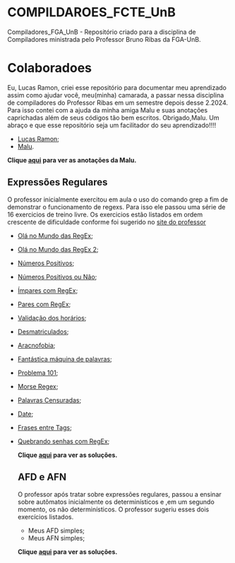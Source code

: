 # COMPILDAROES_FCTE_UnB
Compiladores_FGA_UnB - Repositório criado para a disciplina de Compiladores ministrada pelo Professor Bruno Ribas da FGA-UnB.

# Colaboradoes

Eu, Lucas Ramon, criei esse repositório para documentar meu aprendizado assim como ajudar você, meu(minha) camarada, a passar nessa disciplina de compiladores do Professor Ribas em um semestre depois desse 2.2024. Para isso contei com a ajuda da minha amiga Malu e suas anotações caprichadas além de seus códigos tão bem escritos. Obrigado,Malu.
Um abraço e que esse repositório seja um facilitador do seu aprendizado!!!!

- [Lucas Ramon](https://github.com/lramon2001);
- [Malu](https://github.com/marialuisa214).

 <b>Clique [aqui]() para ver as anotações da Malu.</b>


  ## Expressões Regulares

  O professor inicialmente exercitou em aula o uso do comando grep a fim de demonstrar o funcionamento de regexs. Para isso ele passou uma série de 16 exercicios de treino livre. Os exercicios estão listados em ordem crescente de dificuldade conforme foi sugerido no [site do professor](https://www.brunoribas.com.br/compiladores/2024-2/)

- [Olá no Mundo das RegEx](https://moj.naquadah.com.br/cgi-bin/questao.sh/compiladores-problems%23ola-no-mundo-das-regex);
- [Olá no Mundo das RegEx 2](https://moj.naquadah.com.br/cgi-bin/questao.sh/compiladores-problems%23ola-no-mundo-das-regex2);
- [Números Positivos](https://moj.naquadah.com.br/cgi-bin/questao.sh/compiladores-problems%23somente-numeros-positivos-regex);
- [Números Positivos ou Não](https://moj.naquadah.com.br/cgi-bin/questao.sh/compiladores-problems%23somente-numeros-regex);
- [Ímpares com RegEx](https://moj.naquadah.com.br/cgi-bin/questao.sh/compiladores-problems%23impares-com-regex);
- [Pares com RegEx](https://moj.naquadah.com.br/cgi-bin/questao.sh/compiladores-problems%23pares-com-regex);
- [Validação dos horários](https://moj.naquadah.com.br/cgi-bin/questao.sh/compiladores-problems%23validacao-horario-regex);
- [Desmatriculados](https://moj.naquadah.com.br/cgi-bin/questao.sh/compiladores-problems%23desmatriculados);
- [Aracnofobia](https://moj.naquadah.com.br/cgi-bin/questao.sh/compiladores-problems%23aracnofobia);
- [Fantástica máquina de palavras](https://moj.naquadah.com.br/cgi-bin/questao.sh/compiladores-problems%23fantastica-maquina-palavra);
- [Problema 101](https://moj.naquadah.com.br/cgi-bin/questao.sh/compiladores-problems%23erro-101);
- [Morse Regex](https://moj.naquadah.com.br/cgi-bin/questao.sh/compiladores-problems%23morse-regex);
- [Palavras Censuradas](https://moj.naquadah.com.br/cgi-bin/questao.sh/compiladores-problems%23palavras-censuradas);
- [Date](https://moj.naquadah.com.br/cgi-bin/questao.sh/compiladores-problems%23date-de-voce-o-match);
- [Frases entre Tags](https://moj.naquadah.com.br/cgi-bin/questao.sh/compiladores-problems%23frases-entre-tags);
- [Quebrando senhas com RegEx](https://moj.naquadah.com.br/cgi-bin/questao.sh/compiladores-problems%23quebrando-senhas-com-regex);

  <b>Clique [aqui]() para ver as soluções.</b>

  ## AFD e AFN

  O professor após tratar sobre expressões regulares, passou a ensinar sobre autômatos inicialmente os determinísticos e ,em um segundo momento, os não determinísticos. O professor sugeriu esses dois exercícios listados.
  - Meus AFD simples[](https://moj.naquadah.com.br/cgi-bin/questao.sh/moj-problems%23afd_simples);
  - Meus AFN simples[](https://moj.naquadah.com.br/cgi-bin/questao.sh/moj-problems%23afn_simples);


  <b>Clique [aqui]() para ver as soluções.</b>
